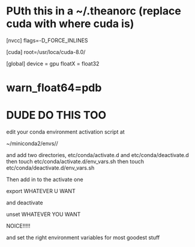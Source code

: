 # PUth this in a ~/.theanorc (replace cuda with where cuda is)

[nvcc]
flags=-D_FORCE_INLINES

[cuda]
root=/usr/loca/cuda-8.0/

[global]
device = gpu
floatX = float32
# warn_float64=pdb


# DUDE DO THIS TOO

edit your conda environment activation script at 

~/miniconda2/envs/<env-name>/

and add two directories, etc/conda/activate.d
 and etc/conda/deactivate.d
 then touch etc/conda/activate.d/env_vars.sh
 then touch etc/conda/deactivate.d/env_vars.sh

 Then add in to the activate one

 export WHATEVER U WANT

 and deactivate 

 unset WHATEVER YOU WANT

 NOICE!!!!!

and set the right environment variables for most goodest stuff
